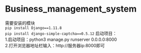 # Business_management_system
需要安装的模块  
    `pip install Django==1.11.8`  
    `pip install django-simple-captcha==0.5.12` 
启动项目：   
1.启动项目：python3 manage.py runserver 0.0.0.0:8000  
2.打开浏览器地址栏输入：http://服务器ip:8000即可  
